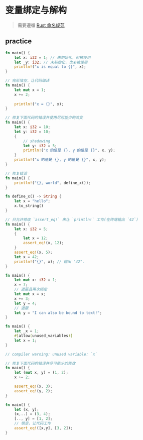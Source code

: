 # 变量绑定与解构

> 需要遵循 [Rust 命名规范](https://github.com/rust-lang/rfcs/blob/master/text/0430-finalizing-naming-conventions.md)

## practice

```rust
fn main() {
    let x: i32 = 1; // 未初始化，但被使用
    let _y: i32; // 未初始化，也未被使用
    println!("x is equal to {}", x); 
}
```

```rust
// 完形填空，让代码编译
fn main() {
    let mut x = 1;
    x += 2; 
    
    println!("x = {}", x); 
}
```

```rust
// 修复下面代码的错误并使用尽可能少的改变
fn main() {
    let x: i32 = 10;
    let y: i32 = 10;
    {
        // shadowing
        let y: i32 = 5;
        println!("x 的值是 {}, y 的值是 {}", x, y);
    }
    println!("x 的值是 {}, y 的值是 {}", x, y); 
}
```

```rust
// 修复错误
fn main() {
    println!("{}, world", define_x()); 
}

fn define_x() -> String {
    let x = "hello";
    x.to_string()
}
```

```rust
// 只允许修改 `assert_eq!` 来让 `println!` 工作(在终端输出 `42`)
fn main() {
    let x: i32 = 5;
    {
        let x = 12;
        assert_eq!(x, 12);
    }
    assert_eq!(x, 5);
    let x = 42;
    println!("{}", x); // 输出 "42".
}
```

```rust
fn main() {
    let mut x: i32 = 1;
    x = 7;
    // 遮蔽且再次绑定
    let mut x = x; 
    x += 3;
    let y = 4;
    // 遮蔽
    let y = "I can also be bound to text!"; 
}
```

```rust
fn main() {
    let _x = 1; 
    #[allow(unused_variables)]
    let x = 1;
}

// compiler warning: unused variable: `x`
```

```rust
// 修复下面代码的错误并尽可能少的修改
fn main() {
    let (mut x, y) = (1, 2);
    x += 2;

    assert_eq!(x, 3);
    assert_eq!(y, 2);
}
```
```rust
fn main() {
    let (x, y);
    (x,..) = (3, 4);
    [.., y] = [1, 2];
    // 填空，让代码工作
    assert_eq!([x,y], [3, 2]);
} 
```